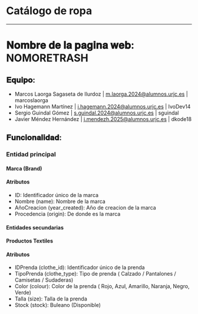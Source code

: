 # Catálogo de ropa
---

# 𝐍𝐨𝐦𝐛𝐫𝐞 𝐝𝐞 𝐥𝐚 𝐩𝐚𝐠𝐢𝐧𝐚 𝐰𝐞𝐛: NOMORETRASH

## 𝐄𝐪𝐮𝐢𝐩𝐨:
- Marcos Laorga Sagaseta de Ilurdoz | m.laorga.2024@alumnos.urjc.es | marcoslaorga
- Ivo Hagemann Martínez | i.hagemann.2024@alumnos.urjc.es | IvoDev14
- Sergio Guindal Gómez | s.guindal.2024@alumnos.urjc.es | sguindal
- Javier Méndez Hernández | j.mendezh.2025@alumnos.urjc.es | dkode18

## 𝐅𝐮𝐧𝐜𝐢𝐨𝐧𝐚𝐥𝐢𝐝𝐚𝐝:

### Entidad principal 
#### Marca (Brand)
#### Atributos
- ID: Identificador único de la marca
- Nombre (name): Nombre de la marca
- AñoCreacion (year_created): Año de creacion de la marca
- Procedencia (origin): De donde es la marca

#### Entidades secundarias
#### Productos Textiles
#### Atributos
- IDPrenda (clothe_id): Identificador único de la prenda
- TipoPrenda (clothe_type): Tipo de prenda ( Calzado / Pantalones / Camisetas / Sudaderas)
- Color (colour): Color de la prenda ( Rojo, Azul, Amarillo, Naranja, Negro, Verde)
- Talla (size): Talla de la prenda 
- Stock (stock): Buleano (Disponible)


